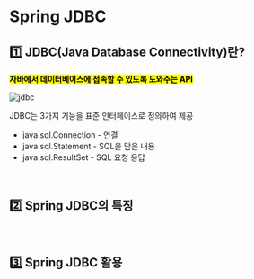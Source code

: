 # Spring JDBC


## 1️⃣ JDBC(Java Database Connectivity)란?
<mark>**자바에서 데이터베이스에 접속할 수 있도록 도와주는 API**</mark></br>

![jdbc](https://github.com/user-attachments/assets/1a7bb8b1-27f2-44dc-a9e0-35407b52917e)



JDBC는 3가지 기능을 표준 인터페이스로 정의하여 제공

* java.sql.Connection - 연결
* java.sql.Statement - SQL을 담은 내용
* java.sql.ResultSet - SQL 요청 응답

</br>

## 2️⃣ Spring JDBC의 특징


</br>

## 3️⃣ Spring JDBC 활용


</br>

